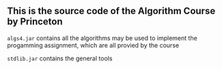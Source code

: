 ## This is the source code of the Algorithm Course by Princeton
`algs4.jar` contains all the algorithms may be used to implement the progamming assignment, which are all provied by the course

`stdlib.jar` contains the general tools 

